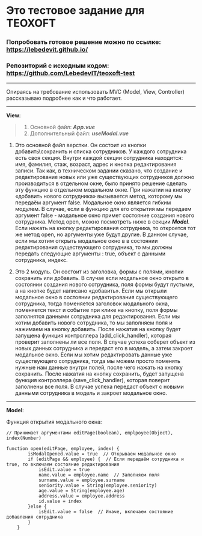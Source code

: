 # Это тестовое задание для TEOXOFT

### Попробовать готовое решение можно по ссылке: https://lebedevit.github.io/
### Репозиторий с исходным кодом: https://github.com/LebedevIT/teoxoft-test

---

Опираясь на требование использовать MVC (Model, View, Controller) рассказываю подробнее как и что работает.

---

__View__:

> 1. Основной файл: ___App.vue___
> 2. Дополнительный файл: ___useModal.vue___

1. Это основной файл верстки. Он состоит из кнопки добавить\сохранить и списка сотрудников. У каждого сотрудника есть своя секция. Внутри каждой секции сотрудника находится: имя, фамилия, стаж, возраст, адрес и кнопка редактирования записи. Так как, в техническом задании сказано, что создание и редактирование новых или уже существующих сотрудников должно производиться в отдельном окне, было принято решение сделать эту функцию в отдельном модальном окне. При нажатии на кнопку «добавить нового сотрудника» вызывается метод, которому мы передаём аргумент false.  Модальное окно является гибким модулем. В случае, если в функцию для его открытия мы передаем аргумент false - модальное окно примет состояние создания нового сотрудника. Метод open, можно посмотреть ниже в секции ___Model___.  Если нажать на кнопку редактирования сотрудника, то откроется тот же метод open, но аргументы уже будут другие. В данном случае, если мы хотим открыть модальное окно в в состоянии редактирования существующего сотрудника, то мы должны передать следующие аргументы : true, объект с данными сотрудника, индекс.

2. Это 2 модуль. Он состоит из заголовка, формы с полями, кнопки сохранить или добавить. В случае если модальное окно открыто в состоянии создания нового сотрудника, поля формы будут пустыми, а на кнопке будет написано «добавить». Если мы открыли модальное окно в состоянии редактирования существующего сотрудника, тогда поменяется заголовок модального окна, поменяется текст и событие при клике на кнопку, поля формы заполнятся данными сотрудника для редактирования. Если мы хотим добавить нового сотрудника, то мы заполняем поля и нажимаем на кнопку добавить. После нажатия на кнопку будет запущена функция контроллера (add_click_handler), которая проверит заполнены ли все поля. В случае успеха соберет объект из новых данных сотрудника и передаст его в модель, а затем закроет модальное окно. Если мы хотим редактировать данные уже существующего сотрудника, тогда мы можем просто поменять нужные нам данные внутри полей, после чего нажать на кнопку сохранить. После нажатия на кнопку сохранить, будет запущена функция контроллера (save_click_handler), которая поверит заполнены все поля. В случае успеха передаст объект с новыми данными сотрудника в модель и закроет модальное окно.


---

__Model__:

Функция открытия модального окна:

```
// Принимает аргументами editPage(boolean), emplpoyee(Object), index(Number)

function open(editPage, employee, index) {
        isModalOpened.value = true  // Открываем модальное окно
        if (editPage && employee) {  // Если передаём сотрудника и true, то включаем состояние редактирования
            isEdit.value = true
            name.value = employee.name  // Заполняем поля
            surname.value = employee.surname
            seniority.value = String(employee.seniority)
            age.value = String(employee.age)
            address.value = employee.address
            id.value = index
        }else {
            isEdit.value = false  // Иначе, включаем состояние добавления сотрудника
        }
    }
```


